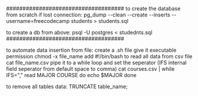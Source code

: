 ####################################
to create the database from scratch if lost connection:
pg_dump --clean --create --inserts --username=freecodecamp students > students.sql

to create a db from above:
psql -U postgres < studednts.sql
####################################

to automate data insertion from file:
create a .sh file
give it executable permission
chmod -x file_name
add #!/bin/bash
to read all data from csv file
cat file_name.csv
pipe it to a while loop
and set the seperator (IFS internal field seperator from default space to comma)
cat courses.csv | while IFS="," read MAJOR COURSE
do
echo $MAJOR
done

to remove all tables data:
TRUNCATE table_name;
